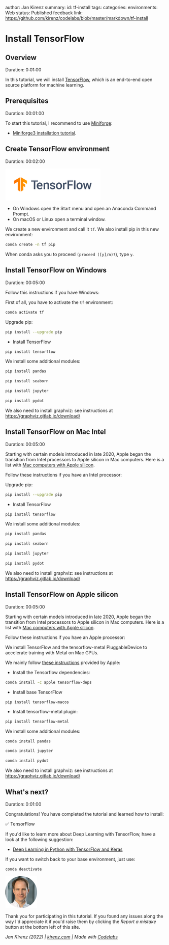 author: Jan Kirenz
summary:
id: tf-install
tags:
categories:
environments: Web
status: Published
feedback link: https://github.com/kirenz/codelabs/blob/master/markdown/tf-install

# Install TensorFlow


## Overview
Duration: 0:01:00

In this tutorial, we will install [TensorFlow](https://www.tensorflow.org/), which is an end-to-end open source platform for machine learning.

 
<!-- ------------------------ -->
## Prerequisites

Duration: 00:01:00

To start this tutorial, I recommend to use [Miniforge](https://github.com/conda-forge/miniforge): 

- [Miniforge3 installation tutorial](https://kirenz.github.io/codelabs/codelabs/miniforge-setup/#0).

<!-- ------------------------ -->
## Create TensorFlow environment
Duration: 00:02:00

<img src="img/tf-logo.png" alt="TensorFlow logo" width="300">  

- On Windows open the Start menu and open an Anaconda Command Prompt. 
- On macOS or Linux open a terminal window.

We create a new environment and call it ``tf``. We also install pip in this new environment:

```bash
conda create -n tf pip
```

When conda asks you to proceed ``(proceed ([y]/n)?``), type ``y``.


<!-- ------------------------ -->
## Install TensorFlow on Windows
Duration: 00:05:00

Follow this instructions if you have Windows:

First of all, you have to activate the `tf` environment:

```bash
conda activate tf
```


Upgrade pip:

```bash
pip install --upgrade pip
```

- Install TensorFlow

```bash
pip install tensorflow
```


We install some additional modules:

```bash
pip install pandas 
```

```bash
pip install seaborn 
```

```bash
pip install jupyter 
```

```bash
pip install pydot 
```
We also need to install graphviz: see instructions at https://graphviz.gitlab.io/download/


<!-- ------------------------ -->
## Install TensorFlow on Mac Intel
Duration: 00:05:00


Starting with certain models introduced in late 2020, Apple began the transition from Intel processors to Apple silicon in Mac computers. Here is a list with [Mac computers with Apple silicon](https://support.apple.com/en-us/HT211814).  

Follow these instructions if you have an Intel processor:

Upgrade pip:

```bash
pip install --upgrade pip
```

- Install TensorFlow

```bash
pip install tensorflow
```


We install some additional modules:

```bash
pip install pandas 
```

```bash
pip install seaborn 
```

```bash
pip install jupyter 
```

```bash
pip install pydot 
```

We also need to install graphviz: see instructions at https://graphviz.gitlab.io/download/


<!-- ------------------------ -->
## Install TensorFlow on Apple silicon
Duration: 00:05:00


Starting with certain models introduced in late 2020, Apple began the transition from Intel processors to Apple silicon in Mac computers. Here is a list with [Mac computers with Apple silicon](https://support.apple.com/en-us/HT211814).  

Follow these instructions if you have an Apple processor:

We install TensorFlow and the tensorflow-metal PluggableDevice to accelerate training with Metal on Mac GPUs. 

We mainly follow [these instructions](https://developer.apple.com/metal/tensorflow-plugin/) provided by Apple:

- Install the Tensorflow dependencies:

```bash
conda install -c apple tensorflow-deps
```

- Install base TensorFlow

```
pip install tensorflow-macos
```

- Install tensorflow-metal plugin:

```bash
pip install tensorflow-metal
```

We install some additional modules:

```bash
conda install pandas 
```

```bash
conda install jupyter 
```

```bash
conda install pydot 
```

We also need to install graphviz: see instructions at https://graphviz.gitlab.io/download/


<!-- ------------------------ -->
## What's next?
Duration: 0:01:00

Congratulations! You have completed the tutorial and learned how to install:

✅ TensorFlow   

If you'd like to learn more about Deep Learning with TensorFlow, have a look at the following suggestion:

- [Deep Learning in Python with TensorFlow and Keras](https://kirenz.github.io/deep-learning/docs/intro.html)

If you want to switch back to your base environment, just use:

```bash
conda deactivate
```

<img src="img/Jan.png" alt="Jan Kirenz" width="100">

Thank you for participating in this tutorial. If you found any issues along the way I'd appreciate it if you'd raise them by clicking the *Report a mistake* button at the bottom left of this site.

*Jan Kirenz (2022) | [kirenz.com](https://www.kirenz.com) | Made with [Codelabs](https://github.com/googlecodelabs/tools)*
